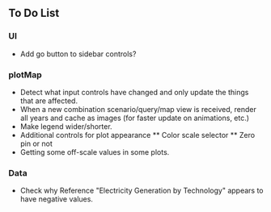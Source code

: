 ## To Do List

### UI
* Add go button to sidebar controls?

### plotMap
* Detect what input controls have changed and only update the things that are affected.
* When a new combination scenario/query/map view is received, render all years and cache as images (for faster update on animations, etc.)
* Make legend wider/shorter.
* Additional controls for plot appearance
    ** Color scale selector
    ** Zero pin or not
* Getting some off-scale values in some plots.

### Data
* Check why Reference "Electricity Generation by Technology" appears to have negative values.

